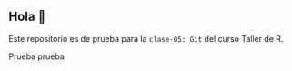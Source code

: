 ## Hola 👋

Este repositorio es de prueba para la `clase-05: Git` del curso Taller de R.

Prueba prueba